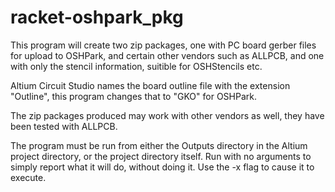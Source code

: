 # racket-oshpark_pkg

This program will create two zip packages, one with PC board gerber files for upload to OSHPark, and certain other vendors such as ALLPCB, and one with only the stencil information, suitible for OSHStencils etc.

Altium Circuit Studio names the board outline file with the extension "Outline", this program changes that to "GKO" for OSHPark.

The zip packages produced may work with other vendors as well, they have been tested with ALLPCB.

The program must be run from either the Outputs directory in the Altium project directory, or the project directory itself. Run with no arguments to simply report what it will do, without doing it. Use the -x flag to cause it to execute.


